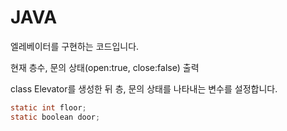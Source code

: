 # JAVA

엘레베이터를 구현하는 코드입니다.

현재 층수, 문의 상태(open:true, close:false) 출력

class Elevator를 생성한 뒤 층, 문의 상태를 나타내는 변수를 설정합니다.
  
```c  
static int floor;
static boolean door;
```
  
  

